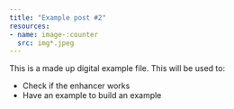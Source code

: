 ```yaml
---
title: "Example post #2"
resources:
- name: image-:counter
  src: img*.jpeg
---
```


This is a made up digital example file. This will be used to:
* Check if the enhancer works
* Have an example to build an example
